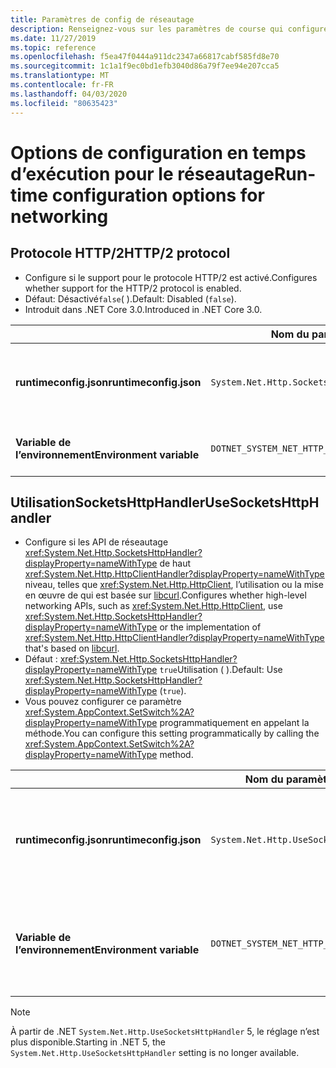 ```yaml
---
title: Paramètres de config de réseautage
description: Renseignez-vous sur les paramètres de course qui configurent le réseautage pour les applications .NET Core.
ms.date: 11/27/2019
ms.topic: reference
ms.openlocfilehash: f5ea47f0444a911dc2347a66817cabf585fd8e70
ms.sourcegitcommit: 1c1a1f9ec0bd1efb3040d86a79f7ee94e207cca5
ms.translationtype: MT
ms.contentlocale: fr-FR
ms.lasthandoff: 04/03/2020
ms.locfileid: "80635423"
---
```

# <a name="run-time-configuration-options-for-networking"></a><span data-ttu-id="a6390-103">Options de configuration en temps d’exécution pour le réseautage</span><span class="sxs-lookup"><span data-stu-id="a6390-103">Run-time configuration options for networking</span></span>

## <a name="http2-protocol"></a><span data-ttu-id="a6390-104">Protocole HTTP/2</span><span class="sxs-lookup"><span data-stu-id="a6390-104">HTTP/2 protocol</span></span>

- <span data-ttu-id="a6390-105">Configure si le support pour le protocole HTTP/2 est activé.</span><span class="sxs-lookup"><span data-stu-id="a6390-105">Configures whether support for the HTTP/2 protocol is enabled.</span></span>
- <span data-ttu-id="a6390-106">Défaut: Désactivé`false`( ).</span><span class="sxs-lookup"><span data-stu-id="a6390-106">Default: Disabled (`false`).</span></span>
- <span data-ttu-id="a6390-107">Introduit dans .NET Core 3.0.</span><span class="sxs-lookup"><span data-stu-id="a6390-107">Introduced in .NET Core 3.0.</span></span>

| | <span data-ttu-id="a6390-108">Nom du paramètre</span><span class="sxs-lookup"><span data-stu-id="a6390-108">Setting name</span></span> | <span data-ttu-id="a6390-109">Valeurs</span><span class="sxs-lookup"><span data-stu-id="a6390-109">Values</span></span> |
| - | - | - |
| <span data-ttu-id="a6390-110">**runtimeconfig.json**</span><span class="sxs-lookup"><span data-stu-id="a6390-110">**runtimeconfig.json**</span></span> | `System.Net.Http.SocketsHttpHandler.Http2Support` | <span data-ttu-id="a6390-111">`false`- désactivé</span><span class="sxs-lookup"><span data-stu-id="a6390-111">`false` - disabled</span></span><br/><span data-ttu-id="a6390-112">`true`- activé</span><span class="sxs-lookup"><span data-stu-id="a6390-112">`true` - enabled</span></span> |
| <span data-ttu-id="a6390-113">**Variable de l’environnement**</span><span class="sxs-lookup"><span data-stu-id="a6390-113">**Environment variable**</span></span> | `DOTNET_SYSTEM_NET_HTTP_SOCKETSHTTPHANDLER_HTTP2SUPPORT` | <span data-ttu-id="a6390-114">`0`- désactivé</span><span class="sxs-lookup"><span data-stu-id="a6390-114">`0` - disabled</span></span><br/><span data-ttu-id="a6390-115">`1`- activé</span><span class="sxs-lookup"><span data-stu-id="a6390-115">`1` - enabled</span></span> |

## <a name="usesocketshttphandler"></a><span data-ttu-id="a6390-116">UtilisationSocketsHttpHandler</span><span class="sxs-lookup"><span data-stu-id="a6390-116">UseSocketsHttpHandler</span></span>

- <span data-ttu-id="a6390-117">Configure si les API de réseautage <xref:System.Net.Http.SocketsHttpHandler?displayProperty=nameWithType> de haut <xref:System.Net.Http.HttpClientHandler?displayProperty=nameWithType> niveau, telles que <xref:System.Net.Http.HttpClient>, l’utilisation ou la mise en œuvre de qui est basée sur [libcurl](https://curl.haxx.se/libcurl/).</span><span class="sxs-lookup"><span data-stu-id="a6390-117">Configures whether high-level networking APIs, such as <xref:System.Net.Http.HttpClient>, use <xref:System.Net.Http.SocketsHttpHandler?displayProperty=nameWithType> or the implementation of <xref:System.Net.Http.HttpClientHandler?displayProperty=nameWithType> that's based on [libcurl](https://curl.haxx.se/libcurl/).</span></span>
- <span data-ttu-id="a6390-118">Défaut : <xref:System.Net.Http.SocketsHttpHandler?displayProperty=nameWithType> `true`Utilisation ( ).</span><span class="sxs-lookup"><span data-stu-id="a6390-118">Default: Use <xref:System.Net.Http.SocketsHttpHandler?displayProperty=nameWithType> (`true`).</span></span>
- <span data-ttu-id="a6390-119">Vous pouvez configurer ce paramètre <xref:System.AppContext.SetSwitch%2A?displayProperty=nameWithType> programmatiquement en appelant la méthode.</span><span class="sxs-lookup"><span data-stu-id="a6390-119">You can configure this setting programmatically by calling the <xref:System.AppContext.SetSwitch%2A?displayProperty=nameWithType> method.</span></span>

| | <span data-ttu-id="a6390-120">Nom du paramètre</span><span class="sxs-lookup"><span data-stu-id="a6390-120">Setting name</span></span> | <span data-ttu-id="a6390-121">Valeurs</span><span class="sxs-lookup"><span data-stu-id="a6390-121">Values</span></span> |
| - | - | - |
| <span data-ttu-id="a6390-122">**runtimeconfig.json**</span><span class="sxs-lookup"><span data-stu-id="a6390-122">**runtimeconfig.json**</span></span> | `System.Net.Http.UseSocketsHttpHandler` | <span data-ttu-id="a6390-123">`true`- permet l’utilisation de<xref:System.Net.Http.SocketsHttpHandler></span><span class="sxs-lookup"><span data-stu-id="a6390-123">`true` - enables the use of <xref:System.Net.Http.SocketsHttpHandler></span></span><br/><span data-ttu-id="a6390-124">`false`- permet l’utilisation de<xref:System.Net.Http.HttpClientHandler></span><span class="sxs-lookup"><span data-stu-id="a6390-124">`false` - enables the use of <xref:System.Net.Http.HttpClientHandler></span></span> |
| <span data-ttu-id="a6390-125">**Variable de l’environnement**</span><span class="sxs-lookup"><span data-stu-id="a6390-125">**Environment variable**</span></span> | `DOTNET_SYSTEM_NET_HTTP_USESOCKETSHTTPHANDLER` | <span data-ttu-id="a6390-126">`1`- permet l’utilisation de<xref:System.Net.Http.SocketsHttpHandler></span><span class="sxs-lookup"><span data-stu-id="a6390-126">`1` - enables the use of <xref:System.Net.Http.SocketsHttpHandler></span></span><br/><span data-ttu-id="a6390-127">`0`- permet l’utilisation de<xref:System.Net.Http.HttpClientHandler></span><span class="sxs-lookup"><span data-stu-id="a6390-127">`0` - enables the use of <xref:System.Net.Http.HttpClientHandler></span></span> |

> [!NOTE]
> <span data-ttu-id="a6390-128">À partir de .NET `System.Net.Http.UseSocketsHttpHandler` 5, le réglage n’est plus disponible.</span><span class="sxs-lookup"><span data-stu-id="a6390-128">Starting in .NET 5, the `System.Net.Http.UseSocketsHttpHandler` setting is no longer available.</span></span>
